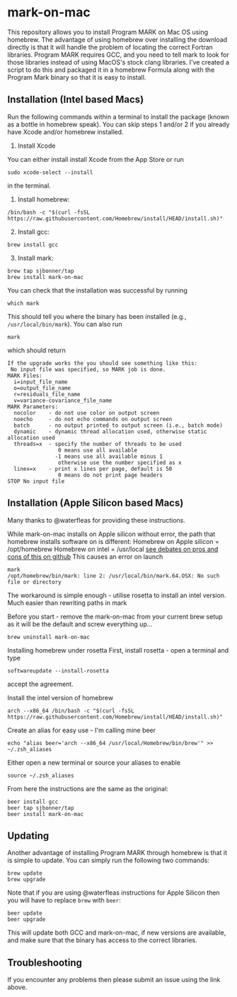 # mark-on-mac

This repository allows you to install Program MARK on Mac OS using homebrew. The advantage of using homebrew over installing the download directly is that it will handle the problem of locating the correct Fortran libraries. Program MARK requires GCC, and you need to tell mark to look for those libraries instead of using MacOS's stock clang libraries. I've created a script to do this and packaged it in a homebrew Formula along with the Program Mark binary so that it is easy to install.

## Installation (Intel based Macs)

Run the following commands within a terminal to install the package (known as a bottle in homebrew speak). You can skip steps 1 and/or 2 if you already have Xcode and/or homebrew installed. 

1) Install Xcode

You can either install install Xcode from the App Store or run
```
sudo xcode-select --install
```
in the terminal.

1) Install homebrew:
```
/bin/bash -c "$(curl -fsSL https://raw.githubusercontent.com/Homebrew/install/HEAD/install.sh)"
```

2) Install gcc:
```
brew install gcc
```

3) Install mark:
```
brew tap sjbonner/tap
brew install mark-on-mac
```



You can check that the installation was successful by running
```
which mark
```
This should tell you where the binary has been installed (e.g., `/usr/local/bin/mark`). You can also run
```
mark
```
which should return 
```
If the upgrade works the you should see something like this:
 No input file was specified, so MARK job is done.
MARK Files:
  i=input_file_name
  o=output_file_name
  r=residuals_file_name
  v=variance-covariance_file_name
MARK Parameters:
  nocolor    - do not use color on output screen
  noecho     - do not echo commands on output screen
  batch      - no output printed to output screen (i.e., batch mode)
  dynamic    - dynamic thread allocation used, otherwise static allocation used
  threads=x  - specify the number of threads to be used
                0 means use all available
               -1 means use all available minus 1
                otherwise use the number specified as x
  linex=x    - print x lines per page, default is 50
                0 means do not print page headers
STOP No input file
```

## Installation (Apple Silicon based Macs)

Many thanks to @waterfleas for providing these instructions.

While mark-on-mac installs on Apple silicon without error, the path that homebrew installs software on is different:
Homebrew on Apple silicon = /opt/homebrew
Homebrew on intel = /usr/local
[see debates on pros and cons of this on github](https://github.com/Homebrew/brew/issues/9177)
This causes an error on launch

```
mark
/opt/homebrew/bin/mark: line 2: /usr/local/bin/mark.64.OSX: No such file or directory
```

The workaround is simple enough - utilise rosetta to install an intel version. Much easier than rewriting paths in mark

Before you start - remove the mark-on-mac from your current brew setup as it will be the default and screw everything up...
```
brew uninstall mark-on-mac
```

Installing homebrew under rosetta
First, install rosetta - open a terminal and type
```
softwareupdate --install-rosetta
```
accept the agreement.

Install the intel version of homebrew
```
arch --x86_64 /bin/bash -c "$(curl -fsSL https://raw.githubusercontent.com/Homebrew/install/HEAD/install.sh)"
```

Create an alias for easy use - I'm calling mine beer
```
echo "alias beer='arch --x86_64 /usr/local/Homebrew/bin/brew'" >> ~/.zsh_aliases
```

Either open a new terminal or source your aliases to enable
```
source ~/.zsh_aliases
```

From here the instructions are the same as the original:
```
beer install gcc
beer tap sjbonner/tap
beer install mark-on-mac
```

## Updating
Another advantage of installing Program MARK through homebrew is that it is simple to update. You can simply run the following two commands:
```
brew update
brew upgrade
```
Note that if you are using @waterfleas instructions for Apple Silicon then you will have to replace `brew` with `beer`:
```
beer update
beer upgrade
```
This will update both GCC and mark-on-mac, if new versions are available, and make sure that the binary has access to the correct libraries.

## Troubleshooting

If you encounter any problems then please submit an issue using the link above. 
